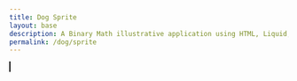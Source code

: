 ```yaml
---
title: Dog Sprite
layout: base
description: A Binary Math illustrative application using HTML, Liquid, and JavaScript.
permalink: /dog/sprite
---
```


<html>
<head>
    <title>Dog Animation</title>
    <style>
        #canvas {
            border: 1px solid black;
        }
    </style>
</head>
<body>
    <canvas id="canvas" width="800" height="600"></canvas>
    <script>
        // Define the animation sequence
        var animationSequence = [
            { x: 0, y: 0 },
            { x: 1, y: 0 },
            { x: 2, y: 0 },
            { x: 3, y: 0 },
            { x: 4, y: 0 }
        ];
        // Load the sprite sheet image
        var spriteSheet = new Image();
        spriteSheet.src = "dogsprite.png";
        // Define frame dimensions
        var frameWidth = 64;
        var frameHeight = 64;
        // Set up the canvas
        var canvas = document.getElementById("canvas");
        var context = canvas.getContext("2d");
        // Current frame index
        var currentFrame = 0;
        // Function to update the animation
        function update() {
            currentFrame = (currentFrame + 1) % animationSequence.length;
        }
        // Function to draw the current frame
        function draw() {
            var frame = animationSequence[currentFrame];
            var frameX = frame.x * frameWidth;
            var frameY = frame.y * frameHeight;
            context.clearRect(0, 0, canvas.width, canvas.height);
            context.drawImage(spriteSheet, frameX, frameY, frameWidth, frameHeight, 0, 0, frameWidth, frameHeight);
        }
        // Main animation loop
        function animate() {
            update();
            draw();
            requestAnimationFrame(animate);
        }
        // Start the animation loop
        animate();
    </script>
</body>
</html>
